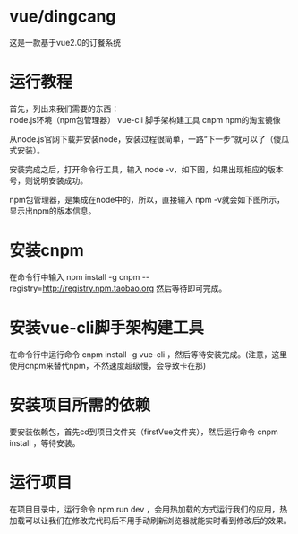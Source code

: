 # vue/dingcang
这是一款基于vue2.0的订餐系统

# 运行教程
首先，列出来我们需要的东西：  
node.js环境（npm包管理器）
vue-cli 脚手架构建工具
cnpm  npm的淘宝镜像

从node.js官网下载并安装node，安装过程很简单，一路“下一步”就可以了（傻瓜式安装）。
 
安装完成之后，打开命令行工具，输入 node -v，如下图，如果出现相应的版本号，则说明安装成功。

npm包管理器，是集成在node中的，所以，直接输入 npm -v就会如下图所示，显示出npm的版本信息。

# 安装cnpm
在命令行中输入 npm install -g cnpm --registry=http://registry.npm.taobao.org 然后等待即可完成。

# 安装vue-cli脚手架构建工具
在命令行中运行命令 cnpm install -g vue-cli ，然后等待安装完成。(注意，这里使用cnpm来替代npm，不然速度超级慢，会导致卡在那)

# 安装项目所需的依赖
要安装依赖包，首先cd到项目文件夹（firstVue文件夹），然后运行命令 cnpm install ，等待安装。

# 运行项目
在项目目录中，运行命令 npm run dev ，会用热加载的方式运行我们的应用，热加载可以让我们在修改完代码后不用手动刷新浏览器就能实时看到修改后的效果。
